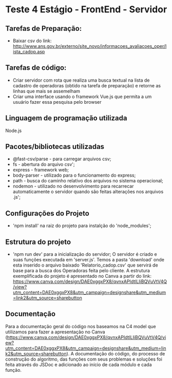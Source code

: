 # Teste 4 Estágio - FrontEnd - Servidor

## Tarefas de Preparação:
* Baixar csv do link: http://www.ans.gov.br/externo/site_novo/informacoes_avaliacoes_oper/lista_cadop.asp

## Tarefas de código:
* Criar servidor com rota que realiza uma busca textual na lista de cadastro de operadoras (obtido na tarefa de preparação) e retorne as linhas que mais se assemelham
* Criar uma interface usando o framework Vue.js que permita a um usuário fazer essa pesquisa pelo browser

## Linguagem de programação utilizada
Node.js

## Pacotes/bibliotecas utilizadas
* @fast-csv/parse - para carregar arquivos csv;
* fs - abertura do arquivo csv';
* express - framework web;
* body-parser - utilizado para o funcionamento do express;
* path - busca do caminho relativo dos arquivos no sistema operacional;
* nodemon - utilizado no desenvolvimento para recarrecar automaticamente o servidor quando são feitas alterações nos arquivos .js';

## Configurações do Projeto
* 'npm install' na raiz do projeto para instalção do 'node_modules';

## Estrutura do projeto
* 'npm run dev' para a inicialização do servidor;
O servidor é criado e suas funções executada em 'server.js'. Temos a pasta 'download' onde esta inserido o arquivo baixado 'Relatorio_cadop.csv' que servirá de base para a busca dos Operadoras feita pelo cliente.
A estrutura exemplificada do projeto é apresentado no Canva a partir do link: https://www.canva.com/design/DAE0xggxPX8/qvnxAPIdtlLIiBQVuVtV4Q/view?utm_content=DAE0xggxPX8&utm_campaign=designshare&utm_medium=link2&utm_source=sharebutton

## Documentação
Para a documentação geral do código nos baseamos na C4 model que utilizamos para fazer a apresentação no Canva (https://www.canva.com/design/DAE0xggxPX8/qvnxAPIdtlLIiBQVuVtV4Q/view?utm_content=DAE0xggxPX8&utm_campaign=designshare&utm_medium=link2&utm_source=sharebutton). A documentação do código, do processo de construção do algoritmo, das funções com seus problemas e soluções foi feita através do JSDoc e adicionado ao início de cada módulo e cada função.